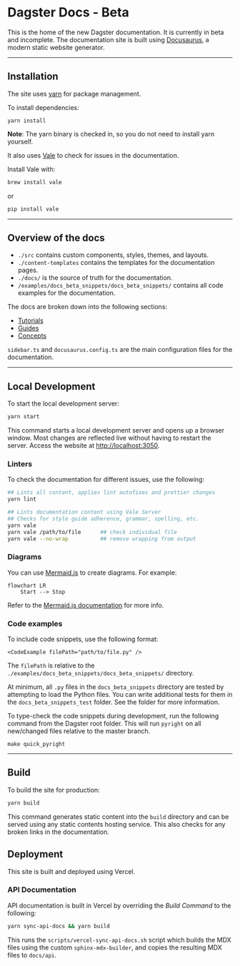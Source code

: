 # Dagster Docs - Beta

This is the home of the new Dagster documentation. It is currently in beta and incomplete.
The documentation site is built using [Docusaurus](https://docusaurus.io/), a modern static website generator.

---

## Installation

The site uses [yarn](https://yarnpkg.com/) for package management.

To install dependencies:

```
yarn install
```

**Note**: The yarn binary is checked in, so you do not need to install yarn yourself.

It also uses [Vale](https://vale.sh/) to check for issues in the documentation.

Install Vale with:

```bash
brew install vale
```

or

```bash
pip install vale
```

---

## Overview of the docs

- `./src` contains custom components, styles, themes, and layouts.
- `./content-templates` contains the templates for the documentation pages.
- `./docs/` is the source of truth for the documentation.
- `/examples/docs_beta_snippets/docs_beta_snippets/` contains all code examples for the documentation.

The docs are broken down into the following sections:

- [Tutorials](./docs/tutorials/)
- [Guides](./docs/guides/)
- [Concepts](./docs/concepts/)

`sidebar.ts` and `docusaurus.config.ts` are the main configuration files for the documentation.

---

## Local Development

To start the local development server:

```bash
yarn start
```

This command starts a local development server and opens up a browser window. Most changes are reflected live without having to restart the server. Access the website at [http://localhost:3050](http://localhost:3050).

### Linters

To check the documentation for different issues, use the following:

```bash
## Lints all content, applies lint autofixes and prettier changes
yarn lint

## Lints documentation content using Vale Server
## Checks for style guide adherence, grammar, spelling, etc.
yarn vale
yarn vale /path/to/file      ## check individual file
yarn vale --no-wrap          ## remove wrapping from output
```

### Diagrams

You can use [Mermaid.js](https://mermaid.js.org/syntax/flowchart.html) to create diagrams. For example:

```mermaid
flowchart LR
    Start --> Stop
```

Refer to the [Mermaid.js documentation](https://mermaid.js.org/) for more info.

### Code examples

To include code snippets, use the following format:

```
<CodeExample filePath="path/to/file.py" />
```

The `filePath` is relative to the `./examples/docs_beta_snippets/docs_beta_snippets/` directory.

At minimum, all `.py` files in the `docs_beta_snippets` directory are tested by attempting to load the Python files.
You can write additional tests for them in the `docs_beta_snippets_test` folder. See the folder for more information.

To type-check the code snippets during development, run the following command from the Dagster root folder.
This will run `pyright` on all new/changed files relative to the master branch.

```
make quick_pyright
```

---

## Build

To build the site for production:

```bash
yarn build
```

This command generates static content into the `build` directory and can be served using any static contents hosting service. This also checks for any broken links in the documentation.

## Deployment

This site is built and deployed using Vercel.

### API Documentation

API documentation is built in Vercel by overriding the _Build Command_ to the following:

```sh
yarn sync-api-docs && yarn build
```

This runs the `scripts/vercel-sync-api-docs.sh` script which builds the MDX files using the custom `sphinx-mdx-builder`, and copies the resulting MDX files to `docs/api`.
